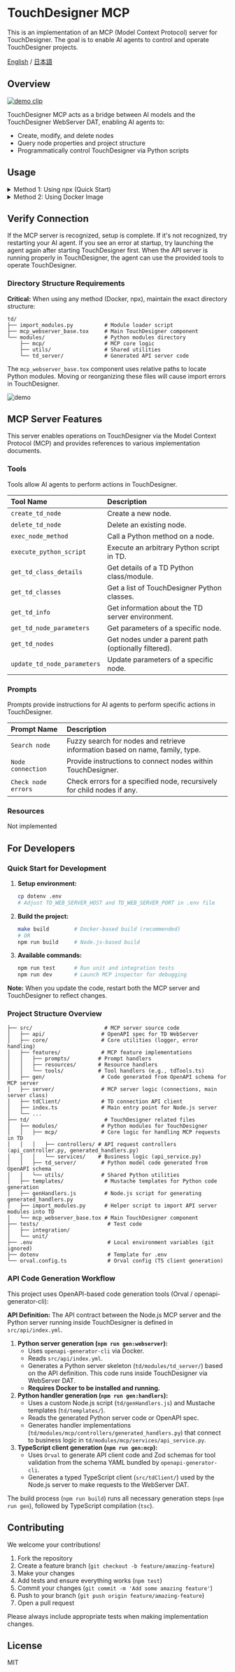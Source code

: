 # TouchDesigner MCP

This is an implementation of an MCP (Model Context Protocol) server for TouchDesigner. The goal is to enable AI agents to control and operate TouchDesigner projects.

[English](https://github.com/8beeeaaat/touchdesigner-mcp/blob/main/README.md) / [日本語](https://github.com/8beeeaaat/touchdesigner-mcp/blob/main/README.ja.md)

## Overview

[![demo clip](https://github.com/8beeeaaat/touchdesigner-mcp/blob/main/assets/particle_on_youtube.png)](https://youtu.be/V2znaqGU7f4?si=6HDFbcBHCFPdttkM&t=635)

TouchDesigner MCP acts as a bridge between AI models and the TouchDesigner WebServer DAT, enabling AI agents to:
- Create, modify, and delete nodes
- Query node properties and project structure
- Programmatically control TouchDesigner via Python scripts

## Usage

<details>
  <summary>Method 1: Using npx (Quick Start)</summary>

*Requires Node.js to be installed*

#### 1. Install the API Server in Your TouchDesigner Project:

Since you're using npx, you'll need to download the TouchDesigner components separately:
1. Download `touchdesigner-mcp-td.zip` from the [releases page](https://github.com/8beeeaaat/touchdesigner-mcp/releases)
2. Extract the zip file to get the `td` directory
3. Import `mcp_webserver_base.tox` from the extracted files directly under the TouchDesigner project you want to control.
Example: Place it as `/project1/mcp_webserver_base`

**⚠️ Important:** The `td` directory structure must be preserved exactly as extracted. The `mcp_webserver_base.tox` component references relative paths to the `modules/` directory and other files. Do not move or reorganize files within the extracted `td` directory.

#### 2. Configure your AI agent:

*Example for Claude Desktop*
```json
{
  "mcpServers": {
    "touchdesigner": {
      "command": "npx",
      "args": [
        "touchdesigner-mcp-server",
        "--stdio"
      ]
    }
  }
}
```
</details>

<details>
  <summary>Method 2: Using Docker Image</summary>

  [![tutorial](https://github.com/8beeeaaat/touchdesigner-mcp/blob/main/assets/tutorial_docker.png)](https://www.youtube.com/watch?v=BRWoIEVb0TU)

  #### 1. Clone the repository:
  ```bash
  git clone https://github.com/8beeeaaat/touchdesigner-mcp.git
  cd touchdesigner-mcp
  ```

  #### 2. Set up the environment file and build:
  Copy the template file and adjust the TD_WEB_SERVER_HOST and TD_WEB_SERVER_PORT as needed before building the Docker image.

  ```bash
  cp dotenv .env
  make build
  ```

  #### 3. Install the API Server in Your TouchDesigner Project:

  Start TouchDesigner and import the `td/mcp_webserver_base.tox` component directly under the TouchDesigner project you want to control.
  Example: Place it as `/project1/mcp_webserver_base`

  Importing the tox will trigger the `td/import_modules.py` script, which loads modules such as API server controllers.

  ![import](https://github.com/8beeeaaat/touchdesigner-mcp/blob/main/assets/import.png)

  You can check boot logs by opening the Textport from the TouchDesigner menu.

  ![import](https://github.com/8beeeaaat/touchdesigner-mcp/blob/main/assets/textport.png)

  #### 4. Start the MCP server container

  ```bash
  docker-compose up -d
  ```

  #### 5. Configure your AI agent to use the Docker container:

  *Example for Claude Desktop*
  ```json
  {
    "mcpServers": {
      "touchdesigner": {
        "command": "docker",
        "args": [
          "compose",
          "-f",
          "/path/to/your/touchdesigner-mcp/docker-compose.yml",
          "exec",
          "-i",
          "touchdesigner-mcp-server",
          "node",
          "dist/cli.js",
          "--stdio"
        ]
      }
    }
  }
  ```

  *On Windows systems, include the drive letter like C: e.g. `C:\\path\\to\\your\\touchdesigner-mcp\\docker-compose.yml`*
</details>


## Verify Connection

If the MCP server is recognized, setup is complete.
If it's not recognized, try restarting your AI agent.
If you see an error at startup, try launching the agent again after starting TouchDesigner first.
When the API server is running properly in TouchDesigner, the agent can use the provided tools to operate TouchDesigner.

### Directory Structure Requirements

**Critical:** When using any method (Docker, npx), maintain the exact directory structure:

```
td/
├── import_modules.py          # Module loader script
├── mcp_webserver_base.tox     # Main TouchDesigner component
└── modules/                   # Python modules directory
    ├── mcp/                   # MCP core logic
    ├── utils/                 # Shared utilities
    └── td_server/             # Generated API server code
```

The `mcp_webserver_base.tox` component uses relative paths to locate Python modules. Moving or reorganizing these files will cause import errors in TouchDesigner.

![demo](https://github.com/8beeeaaat/touchdesigner-mcp/blob/main/assets/nodes_list.png)


## MCP Server Features

This server enables operations on TouchDesigner via the Model Context Protocol (MCP) and provides references to various implementation documents.

### Tools

Tools allow AI agents to perform actions in TouchDesigner.

| Tool Name                | Description                                                        |
| :---------------------- | :----------------------------------------------------------------- |
| `create_td_node`        | Create a new node.                                                 |
| `delete_td_node`        | Delete an existing node.                                           |
| `exec_node_method`      | Call a Python method on a node.                                    |
| `execute_python_script` | Execute an arbitrary Python script in TD.                          |
| `get_td_class_details`  | Get details of a TD Python class/module.                           |
| `get_td_classes`        | Get a list of TouchDesigner Python classes.                        |
| `get_td_info`           | Get information about the TD server environment.                   |
| `get_td_node_parameters`| Get parameters of a specific node.                                 |
| `get_td_nodes`          | Get nodes under a parent path (optionally filtered).               |
| `update_td_node_parameters` | Update parameters of a specific node.                        |

### Prompts

Prompts provide instructions for AI agents to perform specific actions in TouchDesigner.

| Prompt Name         | Description                                                                 |
| :------------------| :-------------------------------------------------------------------------- |
| `Search node`      | Fuzzy search for nodes and retrieve information based on name, family, type. |
| `Node connection`  | Provide instructions to connect nodes within TouchDesigner.                 |
| `Check node errors`| Check errors for a specified node, recursively for child nodes if any.      |

### Resources

Not implemented


## For Developers

### Quick Start for Development

1. **Setup environment:**
   ```bash
   cp dotenv .env
   # Adjust TD_WEB_SERVER_HOST and TD_WEB_SERVER_PORT in .env file
   ```

2. **Build the project:**
   ```bash
   make build        # Docker-based build (recommended)
   # OR
   npm run build     # Node.js-based build
   ```

3. **Available commands:**
   ```bash
   npm run test      # Run unit and integration tests
   npm run dev       # Launch MCP inspector for debugging
   ```

**Note:** When you update the code, restart both the MCP server and TouchDesigner to reflect changes.

### Project Structure Overview

```
├── src/                       # MCP server source code
│   ├── api/                  # OpenAPI spec for TD WebServer
│   ├── core/                 # Core utilities (logger, error handling)
│   ├── features/             # MCP feature implementations
│   │   ├── prompts/         # Prompt handlers
│   │   ├── resources/       # Resource handlers
│   │   └── tools/           # Tool handlers (e.g., tdTools.ts)
│   ├── gen/                  # Code generated from OpenAPI schema for MCP server
│   ├── server/               # MCP server logic (connections, main server class)
│   ├── tdClient/             # TD connection API client
│   ├── index.ts              # Main entry point for Node.js server
│   └── ...
├── td/                        # TouchDesigner related files
│   ├── modules/              # Python modules for TouchDesigner
│   │   ├── mcp/              # Core logic for handling MCP requests in TD
│   │   │   ├── controllers/ # API request controllers (api_controller.py, generated_handlers.py)
│   │   │   └── services/    # Business logic (api_service.py)
│   │   ├── td_server/        # Python model code generated from OpenAPI schema
│   │   └── utils/            # Shared Python utilities
│   ├── templates/             # Mustache templates for Python code generation
│   ├── genHandlers.js         # Node.js script for generating generated_handlers.py
│   ├── import_modules.py      # Helper script to import API server modules into TD
│   └── mcp_webserver_base.tox # Main TouchDesigner component
├── tests/                      # Test code
│   ├── integration/
│   └── unit/
├── .env                        # Local environment variables (git ignored)
├── dotenv                      # Template for .env
└── orval.config.ts             # Orval config (TS client generation)
```


### API Code Generation Workflow

This project uses OpenAPI-based code generation tools (Orval / openapi-generator-cli):

**API Definition:** The API contract between the Node.js MCP server and the Python server running inside TouchDesigner is defined in `src/api/index.yml`.

1.  **Python server generation (`npm run gen:webserver`):**
    *   Uses `openapi-generator-cli` via Docker.
    *   Reads `src/api/index.yml`.
    *   Generates a Python server skeleton (`td/modules/td_server/`) based on the API definition. This code runs inside TouchDesigner via WebServer DAT.
    *   **Requires Docker to be installed and running.**
2.  **Python handler generation (`npm run gen:handlers`):**
    *   Uses a custom Node.js script (`td/genHandlers.js`) and Mustache templates (`td/templates/`).
    *   Reads the generated Python server code or OpenAPI spec.
    *   Generates handler implementations (`td/modules/mcp/controllers/generated_handlers.py`) that connect to business logic in `td/modules/mcp/services/api_service.py`.
3.  **TypeScript client generation (`npm run gen:mcp`):**
    *   Uses `Orval` to generate API client code and Zod schemas for tool validation from the schema YAML bundled by `openapi-generator-cli`.
    *   Generates a typed TypeScript client (`src/tdClient/`) used by the Node.js server to make requests to the WebServer DAT.

The build process (`npm run build`) runs all necessary generation steps (`npm run gen`), followed by TypeScript compilation (`tsc`).

## Contributing

We welcome your contributions!

1. Fork the repository
2. Create a feature branch (`git checkout -b feature/amazing-feature`)
3. Make your changes
4. Add tests and ensure everything works (`npm test`)
5. Commit your changes (`git commit -m 'Add some amazing feature'`)
6. Push to your branch (`git push origin feature/amazing-feature`)
7. Open a pull request

Please always include appropriate tests when making implementation changes.

## License

MIT
